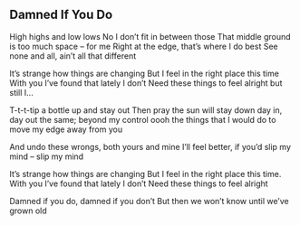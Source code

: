 ## Damned If You Do

High highs and low lows
No I don’t fit in between those
That middle ground is too much space – for me
Right at the edge, that’s where I do best
See none and all, ain’t all that different 

It’s strange how things are changing
But I feel in the right place this time
With you I’ve found that lately I don’t
Need these things to feel alright but still I...

T-t-t-tip a bottle up and stay out
Then pray the sun will stay down
day in, day out the same; beyond my control
oooh the things that I would do
to move my edge away from you

And undo these wrongs, both yours and mine
I’ll feel better, if you’d slip my mind – slip my mind

It’s strange how things are changing
But I feel in the right place this time.
With you I’ve found that lately I don’t
Need these things to feel alright

Damned if you do, damned if you don’t
But then we won’t know
until we’ve grown old
